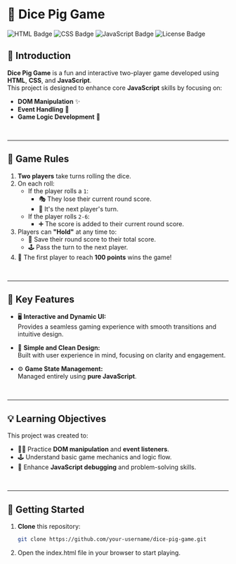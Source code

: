 # 🎲 Dice Pig Game  

![HTML Badge](https://img.shields.io/badge/HTML-5-orange?style=for-the-badge) 
![CSS Badge](https://img.shields.io/badge/CSS-3-blue?style=for-the-badge) 
![JavaScript Badge](https://img.shields.io/badge/JavaScript-ES6-yellow?style=for-the-badge)
![License Badge](https://img.shields.io/badge/License-MIT-green?style=for-the-badge)

## 📖 Introduction
**Dice Pig Game** is a fun and interactive two-player game developed using **HTML**, **CSS**, and **JavaScript**.  
This project is designed to enhance core **JavaScript** skills by focusing on:
- **DOM Manipulation** ✨
- **Event Handling** 🎯
- **Game Logic Development** 🧠

<br/>

---

## 🧩 Game Rules  

1. **Two players** take turns rolling the dice.  
2. On each roll:
   - If the player rolls a `1`:
     - 🎭 They lose their current round score.  
     - 🔄 It's the next player's turn.  
   - If the player rolls `2-6`:
     - ➕ The score is added to their current round score.
3. Players can **"Hold"** at any time to:
   - 🔐 Save their round score to their total score.
   - 🕹️ Pass the turn to the next player.
4. 🎉 The first player to reach **100 points** wins the game!

<br/>

---

## 🔑 Key Features  

- 🖥️ **Interactive and Dynamic UI:**  
  Provides a seamless gaming experience with smooth transitions and intuitive design.
  
- 🎨 **Simple and Clean Design:**  
  Built with user experience in mind, focusing on clarity and engagement.

- ⚙️ **Game State Management:**  
  Managed entirely using **pure JavaScript**.

<br/>

---

## 💡 Learning Objectives  

This project was created to:

- 🧑‍💻 Practice **DOM manipulation** and **event listeners**.  
- 🕹️ Understand basic game mechanics and logic flow.  
- 🐞 Enhance **JavaScript debugging** and problem-solving skills.

<br/>

---

## 🚀 Getting Started  

1. **Clone** this repository:  
   ```bash
   git clone https://github.com/your-username/dice-pig-game.git
   
2. Open the index.html file in your browser to start playing.
<br/>
